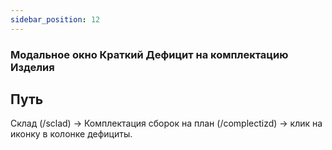 ```yaml
---
sidebar_position: 12
---
```

### Модальное окно Краткий Дефицит на комплектацию Изделия

## Путь 
Склад (/sclad) -> Комплектация сборок на план (/complectizd) -> клик на иконку в колонке дефициты.